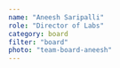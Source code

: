 ```yaml
---
name: "Aneesh Saripalli"
role: "Director of Labs"
category: board
filter: "board"
photo: "team-board-aneesh"
---
```

